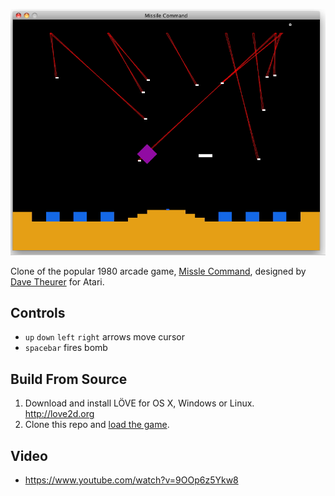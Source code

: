 [![Missile Command](https://raw.githubusercontent.com/chadpaulson/missile-command/master/missle_command_screenshot.png "Missile Command")](https://www.youtube.com/watch?v=9OOp6z5Ykw8)

Clone of the popular 1980 arcade game, [Missle Command](https://en.wikipedia.org/wiki/Missile_Command), designed by [Dave Theurer](https://en.wikipedia.org/wiki/Dave_Theurer) for Atari.

## Controls

* `up` `down` `left` `right` arrows move cursor
* `spacebar` fires bomb

## Build From Source

1. Download and install LÖVE for OS X, Windows or Linux. http://love2d.org
2. Clone this repo and [load the game](https://love2d.org/wiki/Getting_Started#Running_Games).

## Video
* https://www.youtube.com/watch?v=9OOp6z5Ykw8
